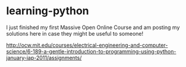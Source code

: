 learning-python
===============

I just finished my first Massive Open Online Course and am posting my solutions here
in case they might be useful to someone!


http://ocw.mit.edu/courses/electrical-engineering-and-computer-science/6-189-a-gentle-introduction-to-programming-using-python-january-iap-2011/assignments/
